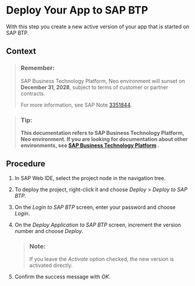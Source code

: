 <!-- loio2b38eb45d6ab4da8ac6d8ffedaf679be -->

# Deploy Your App to SAP BTP

With this step you create a new active version of your app that is started on SAP BTP.



## Context

> ### Remember:  
> SAP Business Technology Platform, Neo environment will sunset on **December 31, 2028**, subject to terms of customer or partner contracts.
> 
> For more information, see SAP Note [3351844](https://me.sap.com/notes/3351844).

> ### Tip:  
> **This documentation refers to SAP Business Technology Platform, Neo environment. If you are looking for documentation about other environments, see [SAP Business Technology Platform](https://help.sap.com/docs/btp/sap-business-technology-platform/sap-business-technology-platform?version=Cloud) .**



<a name="loio2b38eb45d6ab4da8ac6d8ffedaf679be__steps_wcq_s4t_rs"/>

## Procedure

1.  In SAP Web IDE, select the project node in the navigation tree.

2.  To deploy the project, right-click it and choose *Deploy* \> *Deploy to SAP BTP*.

3.  On the *Login to SAP BTP* screen, enter your password and choose *Login*.

4.  On the *Deploy Application to SAP BTP* screen, increment the version number and choose *Deploy*.

    > ### Note:  
    > If you leave the *Activate* option checked, the new version is activated directly.

5.  Confirm the success message with *OK*.


